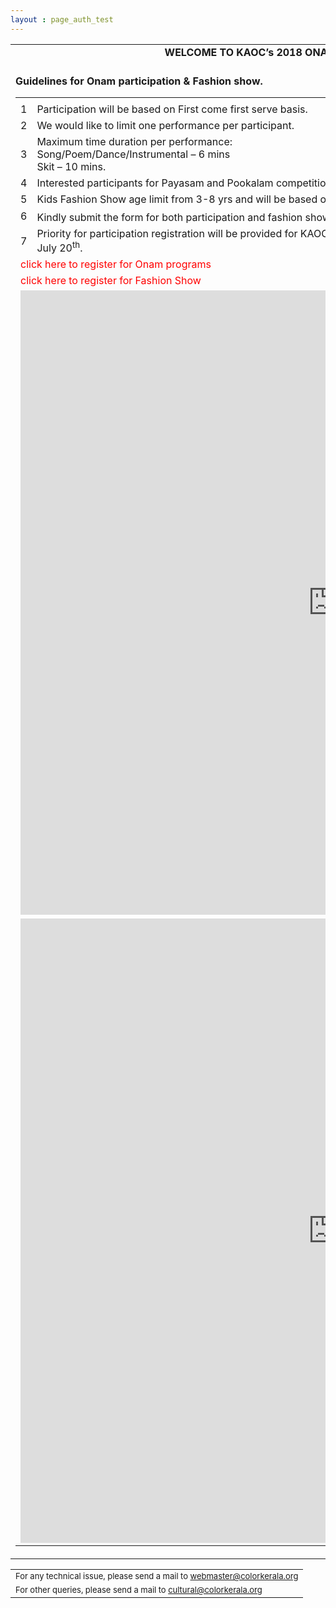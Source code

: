 ```yaml
---
layout : page_auth_test
---
```



<script src="https://ajax.googleapis.com/ajax/libs/jquery/3.2.1/jquery.min.js"></script>
<script>
$(document).ready(function() {
$("#onam_pgm").hide();
$("#fshn_shw").hide();
$("#or_enb").click(function(){$("#onam_pgm").toggle("slow");$("#fshn_shw").hide();});
$("#fs_enb").click(function(){$("#onam_pgm").hide();$("#fshn_shw").toggle("slow");})
}
)	
</script>


<table id="main table" align="center" style="border:0" onLoad="resetAll()">
	<tr style="border:0;background:transparent"><td style="border:0;background:transparent">
	<strong> <center>WELCOME TO KAOC’s 2018 ONAM EVENT REGISTRATION PORTAL. &nbsp; </center></strong><br/>
	</td></tr>
	<tr style="border:0;background:transparent"><td style="border:0;background:transparent">
	<strong> <left>Guidelines for Onam participation & Fashion show. &nbsp; </left></strong><br/>
	<table id="Onam_reg" align="left" style="border:0">
		<tr style="border:0;background:transparent"><td style="border:0;background:transparent">
		<tr style="border:0;background:transparent"><td style="border:0;background:transparent">1</td><td style="border:0;background:transparent">Participation will be based on <bold>First come first serve basis</bold>. </td></tr>
		<tr style="border:0;background:transparent"><td style="border:0;background:transparent">2</td><td style="border:0;background:transparent"> We would like to limit one performance per participant. </td></tr>
		<tr style="border:0;background:transparent"><td style="border:0;background:transparent">3</td><td style="border:0;background:transparent"> Maximum time duration per performance: <br/>
		Song/Poem/Dance/Instrumental – 6 mins <br/>
		Skit – 10 mins. </td></tr>
		<tr style="border:0;background:transparent"><td style="border:0;background:transparent">4</td><td style="border:0;background:transparent"> Interested participants for Payasam and Pookalam competitions also please fill out the Participation form.  </td></tr>
		<tr style="border:0;background:transparent"><td style="border:0;background:transparent">5</td><td style="border:0;background:transparent"> Kids Fashion Show age limit from 3-8 yrs and will be based on History and Tradition of Kerala </td></tr>
		<tr style="border:0;background:transparent"><td style="border:0;background:transparent">6</td><td style="border:0;background:transparent"> Kindly submit the form for both participation and fashion show on or before July 10<sup>th</sup> 2018.  </td></tr>
		<tr style="border:0;background:transparent"><td style="border:0;background:transparent">7</td><td style="border:0;background:transparent"> Priority for participation registration will be provided for KAOC members first. Unfilled slots will be open to non members after July 20<sup>th</sup>.  </td></tr>
		<tr style="border:0;background:transparent"><td style="border:0;background:transparent" colspan="2"> <div id="or_enb"> <font style="color:red">click here to register for Onam programs</font> </div></td></tr>
		<tr style="border:0;background:transparent"><td style="border:0;background:transparent" colspan="2"> <div id="fs_enb"> <font style="color:red">click here to register for Fashion Show</font> </div></td></tr>
		<tr style="border:0;background:transparent"><td style="border:0;background:transparent" colspan="2">  <div id="onam_pgm"><iframe src=" https://goo.gl/forms/OAwWCANPwWjmQ7Jt1" width="999" height="999" frameborder="0" marginheight="0" marginwidth="0">Loading...</iframe></div></td></tr>
		<tr style="border:0;background:transparent"><td style="border:0;background:transparent" colspan="2">  <div id="fshn_shw"><iframe src=" https://goo.gl/forms/KOUz2jT3OPIOTdT02" width="999" height="999" frameborder="0" marginheight="0" marginwidth="0">Loading...</iframe></div></td></tr>
		</td></tr>
	</table>
	</td></tr>
</table>
<table>
  <tr style="border:0;background:transparent">
   <td style="border:0"> <font size="2"> For any technical issue, please send a mail to <u> webmaster@colorkerala.org </u></font></td></tr>
  <tr style="border:0;background:transparent">
    <td style="border:0">  <font size="2">For other queries, please send a mail to <u> cultural@colorkerala.org</u> </font></td></tr>
  </table>
